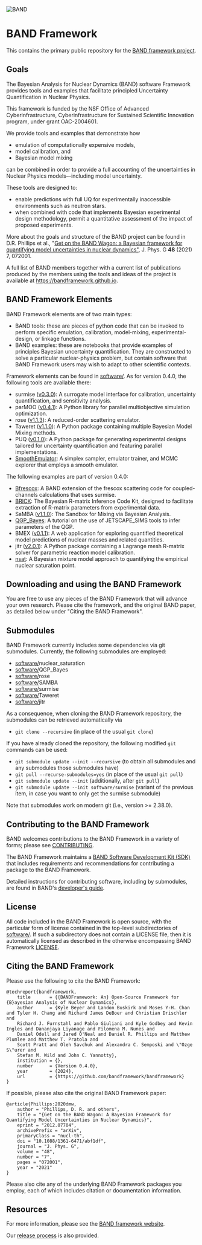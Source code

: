 ![BAND](resources/BAND_logo_v2.png)

# BAND Framework
This contains the primary public repository for the [BAND framework project](https://bandframework.github.io/). 

## Goals

The Bayesian Analysis for Nuclear Dynamics (BAND) software Framework provides tools and examples that 
facilitate principled Uncertainty Quantification in Nuclear Physics. 

This framework is funded by the NSF Office of Advanced Cyberinfrastructure, Cyberinfrastructure for Sustained Scientific Innovation program, under grant OAC-2004601.

We provide tools and examples that demonstrate how
- emulation of computationally expensive models,
- model calibration, and
- Bayesian model mixing

can be combined in order to provide a full accounting of the uncertainties in Nuclear Physics models–-including model
uncertainty.

These tools are designed to:
- enable predictions with full UQ for experimentally inaccessible environments such as neutron stars.
- when combined with code that implements Bayesian experimental design methodology, permit a quantitative assessment of the impact of proposed experiments.

More about the goals and structure of the BAND project can be found in D.R. Phillips et al., "[Get on the BAND Wagon: a Bayesian framework for quantifying model uncertainties in nuclear dynamics"](https://doi.org/10.1088/1361-6471/abf1df), J. Phys. G **48** (2021) 7, 072001.

A full list of BAND members together with a current list of  publications produced by the members using the tools and ideas of the project is available at https://bandframework.github.io.


## BAND Framework Elements

BAND Framework elements are of two main types:
- BAND tools: these are pieces of python code that can be invoked to perform specific emulation, calibration, model-mixing, experimental-design, or linkage functions.
- BAND examples: these are notebooks that provide examples of principles Bayesian uncertainty quantification. They are constructed to solve a particular nuclear-physics problem, but contain software that BAND Framework users may wish to adapt to other scientific contexts. 

Framework elements can be found in [software/](/software/). As for version 0.4.0, the following tools are available there:

- surmise ([v0.3.0](https://github.com/bandframework/surmise/releases/tag/v0.3.0 )): A surrogate model interface for calibration, uncertainty quantification, and sensitivity analysis.
- parMOO ([v0.4.1](https://github.com/parmoo/parmoo/releases/tag/v0.4.1 )): A Python library for parallel multiobjective simulation optimization.
- rose ([v1.1.3](https://github.com/bandframework/rose/releases/tag/v1.1.3 )): A reduced-order scattering emulator.
- Taweret ([v1.1.0](https://github.com/bandframework/Taweret/releases/tag/v1.1.0 )): A Python package containing multiple Bayesian Model Mixing methods.
- PUQ ([v0.1.0](https://github.com/parallelUQ/PUQ/releases/tag/v0.1.0 )): A Python package for generating experimental designs tailored for uncertainty quantification and featuring parallel implementations.
- [SmoothEmulator](/software/SmoothEmulator): A simplex sampler, emulator trainer, and MCMC explorer that employs a smooth emulator.

The following examples are part of version 0.4.0:

- [Bfrescox](/software/Bfrescox): A BAND extension of the frescox scattering code for coupled-channels calculations that uses surmise.
- [BRICK](/software/BRICK): The Bayesian R-matrix Inference Code Kit, designed to facilitate extraction of R-matrix parameters from experimental data.
- SaMBA ([v1.1.0](https://github.com/asemposki/SAMBA/releases/tag/v1.1.0 )): The Sandbox for Mixing via Bayesian Analysis.
- [QGP_Bayes](https://github.com/danOSU/QGP_Bayes/tree/4b3e2364f87a29ad2469f2b072053420fdaac8e9): A tutorial on the use of JETSCAPE_SIMS tools to infer parameters of the QGP.
- BMEX ([v0.1.1](https://github.com/massexplorer/bmex-masses/releases/tag/v0.1.1 )): A web application for exploring quantified theoretical model predictions of nuclear masses and related quantities.
- jitr ([v2.0.1](https://github.com/beykyle/jitr/releases/tag/v2.0.1 )): A Python package containing a Lagrange mesh R-matrix solver for parametric reaction model calibration.
- [nsat](https://github.com/cdrischler/nuclear_saturation/tree/c4cfa45a1180b2739e217102d7380736d6844a11): A Bayesian mixture model approach to quantifying the empirical nuclear saturation point.


## Downloading and using the BAND Framework

You are free to use any pieces of the BAND Framework that will advance your own research. Please cite the framework, and the original BAND paper, as detailed below under "Citing the BAND Framework".

## Submodules

BAND Framework currently includes some dependencies via git submodules. Currently, the following submodules are employed:

* [software/](software/)nuclear_saturation
* [software/](software/)QGP_Bayes
* [software/](software/)rose
* [software/](software/)SAMBA
* [software/](software/)surmise
* [software/](software/)Taweret
* [software/](software/)jitr

As a consequence, when cloning the BAND Framework repository, the submodules can be retrieved automatically via
- `git clone --recursive` (in place of the usual `git clone`)

If you have already cloned the repository, the following modified `git` commands can be used:
- `git submodule update --init --recursive` (to obtain all submodules and any submodules those submodules have)
- `git pull --recurse-submodules=yes` (in place of the usual `git pull`)
- `git submodule update --init` (additionally, after `git pull`)
- `git submodule update --init software/surmise`
  (variant of the previous item, in case you want to only get the surmise submodule)

Note that submodules work on modern git (i.e., version >= 2.38.0).

## Contributing to the BAND Framework

BAND welcomes contributions to the BAND Framework in a variety of forms; please see [CONTRIBUTING](CONTRIBUTING.rst).

The BAND Framework maintains a [BAND Software Development Kit (SDK)](/resources/sdkpolicies/bandsdk.md) that includes requirements and recommendations for contributing a package to the BAND Framework. 

Detailed instructions for contributing software, including by submodules, are found in BAND's [developer's guide](/resources/dev_guide).

## License 

All code included in the BAND Framework is open source, with the particular form of license contained in the top-level subdirectories of [software/](/software/).  If such a subdirectory does not contain a LICENSE file, then it is automatically licensed as described in the otherwise encompassing BAND Framework [LICENSE](/LICENSE).  

## Citing the BAND Framework

Please use the following to cite the BAND Framework:

    @techreport{bandframework,
        title       = {{BANDFramework: An} Open-Source Framework for {B}ayesian Analysis of Nuclear Dynamics},
        author      = {Kyle Beyer and Landon Buskirk and Moses Y-H. Chan and Tyler H. Chang and Richard James DeBoer and Christian Drischler and 
        Richard J. Furnstahl and Pablo Giuliani and Kyle Godbey and Kevin Ingles and Dananjaya Liyanage and Filomena M. Nunes and 
        Daniel Odell and Jared O'Neal and Daniel R. Phillips and Matthew Plumlee and Matthew T. Pratola and 
        Scott Pratt and Oleh Savchuk and Alexandra C. Semposki and \"Ozge S\"urer and 
        Stefan M. Wild and John C. Yannotty},
        institution = {},
        number      = {Version 0.4.0},
        year        = {2024},
        url         = {https://github.com/bandframework/bandframework}
    }
    
If possible, please also cite the original BAND Framework paper:

    @article{Phillips:2020dmw,
        author = "Phillips, D. R. and others",
        title = "{Get on the BAND Wagon: A Bayesian Framework for Quantifying Model Uncertainties in Nuclear Dynamics}",
        eprint = "2012.07704",
        archivePrefix = "arXiv",
        primaryClass = "nucl-th",
        doi = "10.1088/1361-6471/abf1df",
        journal = "J. Phys. G",
        volume = "48",
        number = "7",
        pages = "072001",
        year = "2021"
    }

Please also cite any of the underlying BAND Framework packages you employ, each of which includes citation or documentation information.

## Resources
For more information, please see the [BAND framework website](https://bandframework.github.io/). 

Our [release process](resources/dev_guide/release-proc.rst) is also provided.
